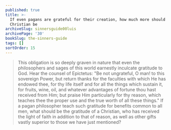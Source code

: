 ```yaml
---
published: true
title: >-
  If even pagans are grateful for their creation, how much more should a
  Christian be
archiveSlug: sinnersguide00luis
archivePage: '30'
bookSlug: the-sinners-guide
tags: []
sortOrder: 15
---
```


> This obligation is so deeply graven in nature that even the philosophers and sages of this world earnestly inculcate gratitude to God. Hear the counsel of Epictetus: "Be not ungrateful, O man! to this sovereign Power, but return thanks for the faculties with which He has endowed thee, for thy life itself and for all the things which sustain it, for fruits, wine, oil, and whatever advantages of fortune thou hast received from Him; but praise Him particularly for thy reason, which teaches thee the proper use and the true worth of all these things." If a pagan philosopher teach such gratitude for benefits common to all men, what should be the gratitude of a Christian, who has received the light of faith in addition to that of reason, as well as other gifts vastly superior to those we have just mentioned?
